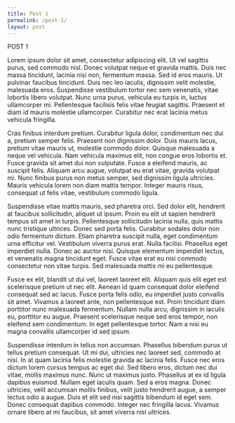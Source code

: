 ```yaml
---
title: Post 1
permalink: /post-1/
layout: post
---
```


POST 1

Lorem ipsum dolor sit amet, consectetur adipiscing elit. Ut vel sagittis purus, sed commodo nisl. Donec volutpat neque et gravida mattis. Duis nec massa tincidunt, lacinia nisi non, fermentum massa. Sed id eros mauris. Ut pulvinar faucibus tincidunt. Duis nec leo iaculis, dignissim velit molestie, malesuada eros. Suspendisse vestibulum tortor nec sem venenatis, vitae lobortis libero volutpat. Nunc urna purus, vehicula eu turpis in, luctus ullamcorper mi. Pellentesque facilisis felis vitae feugiat sagittis. Praesent et diam id mauris molestie ullamcorper. Curabitur nec erat lacinia metus vehicula fringilla.

Cras finibus interdum pretium. Curabitur ligula dolor, condimentum nec dui a, pretium semper felis. Praesent non dignissim dolor. Duis mauris lacus, pretium vitae mauris ut, molestie commodo dolor. Quisque malesuada a neque vel vehicula. Nam vehicula maximus elit, non congue eros lobortis et. Fusce gravida sit amet dui non vulputate. Fusce a eleifend mauris, ac suscipit felis. Aliquam arcu augue, volutpat eu erat vitae, gravida volutpat mi. Nunc finibus purus non metus semper, sed dignissim ligula ultricies. Mauris vehicula lorem non diam mattis tempor. Integer mauris risus, consequat ut felis vitae, vestibulum commodo ligula.

Suspendisse vitae mattis mauris, sed pharetra orci. Sed dolor elit, hendrerit at faucibus sollicitudin, aliquet ut ipsum. Proin eu elit ut sapien hendrerit tempus sit amet in turpis. Pellentesque sollicitudin lacinia nulla, quis mattis nunc tristique ultrices. Donec sed porta felis. Curabitur sodales dolor non odio fermentum dictum. Etiam pharetra suscipit nulla, eget condimentum urna efficitur vel. Vestibulum viverra purus erat. Nulla facilisi. Phasellus eget imperdiet nulla. Donec ac auctor nisi. Quisque elementum imperdiet lectus, et venenatis magna tincidunt eget. Fusce vitae erat eu nisi commodo consectetur non vitae turpis. Sed malesuada mattis mi eu pellentesque.

Fusce ex elit, blandit ut dui vel, laoreet laoreet elit. Aliquam quis elit eget est scelerisque pretium ut nec elit. Aenean id quam consequat dolor eleifend consequat sed ac lacus. Fusce porta felis odio, eu imperdiet justo convallis sit amet. Vivamus a laoreet ante, non pellentesque est. Proin tincidunt diam porttitor nunc malesuada fermentum. Nullam nulla arcu, dignissim in iaculis eu, porttitor eu augue. Praesent scelerisque neque sed eros tempor, non eleifend sem condimentum. In eget pellentesque tortor. Nam a nisi eu magna convallis ullamcorper id sed ipsum.

Suspendisse interdum in tellus non accumsan. Phasellus bibendum purus ut tellus pretium consequat. Ut mi dui, ultricies nec laoreet sed, commodo at nisi. In at quam lacinia felis molestie gravida ac lacinia felis. Fusce nec eros dictum lorem cursus tempus ac eget dui. Sed libero eros, dictum nec dui vitae, mollis maximus nunc. Nunc ut maximus justo. Phasellus at ex id ligula dapibus euismod. Nullam eget iaculis quam. Sed a eros magna. Donec ultricies, velit accumsan mollis finibus, velit justo hendrerit augue, a semper lectus odio a augue. Duis et elit sed nisi sagittis bibendum id eget sem. Donec consequat dapibus commodo. Integer nec fringilla lacus. Vivamus ornare libero at mi faucibus, sit amet viverra nisl ultrices.